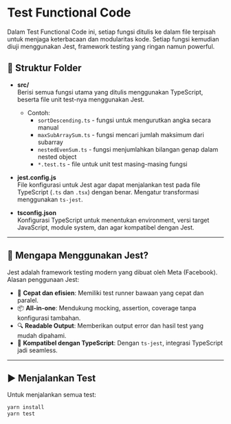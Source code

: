 # Test Functional Code

Dalam Test Functional Code ini, setiap fungsi ditulis ke dalam file terpisah untuk menjaga keterbacaan dan modularitas kode. Setiap fungsi kemudian diuji menggunakan Jest, framework testing yang ringan namun powerful.

## 📁 Struktur Folder

- **src/**  
  Berisi semua fungsi utama yang ditulis menggunakan TypeScript, beserta file unit test-nya menggunakan Jest.

  - Contoh:
    - `sortDescending.ts` - fungsi untuk mengurutkan angka secara manual
    - `maxSubArraySum.ts` - fungsi mencari jumlah maksimum dari subarray
    - `nestedEvenSum.ts` - fungsi menjumlahkan bilangan genap dalam nested object
    - `*.test.ts` - file untuk unit test masing-masing fungsi

- **jest.config.js**  
  File konfigurasi untuk Jest agar dapat menjalankan test pada file TypeScript (`.ts` dan `.tsx`) dengan benar. Mengatur transformasi menggunakan `ts-jest`.

- **tsconfig.json**  
  Konfigurasi TypeScript untuk menentukan environment, versi target JavaScript, module system, dan agar kompatibel dengan Jest.

---

## 🧪 Mengapa Menggunakan Jest?

Jest adalah framework testing modern yang dibuat oleh Meta (Facebook). Alasan penggunaan Jest:

- 🚀 **Cepat dan efisien**: Memiliki test runner bawaan yang cepat dan paralel.
- 📦 **All-in-one**: Mendukung mocking, assertion, coverage tanpa konfigurasi tambahan.
- 🔍 **Readable Output**: Memberikan output error dan hasil test yang mudah dipahami.
- 🤝 **Kompatibel dengan TypeScript**: Dengan `ts-jest`, integrasi TypeScript jadi seamless.

---

## ▶️ Menjalankan Test

Untuk menjalankan semua test:

```bash
yarn install
yarn test
```
